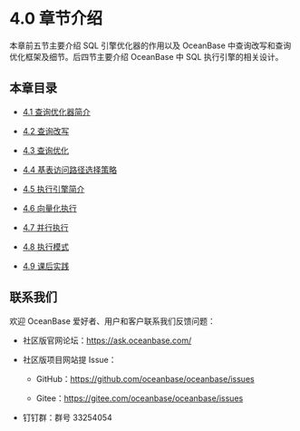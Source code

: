 # 4.0 章节介绍

本章前五节主要介绍 SQL 引擎优化器的作用以及 OceanBase 中查询改写和查询优化框架及细节。后四节主要介绍 OceanBase 中 SQL 执行引擎的相关设计。

## 本章目录

* [4.1 查询优化器简介](2.introduction-to-query-optimizer.md)

* [4.2 查询改写](3.query-rewrite.md)

* [4.3 查询优化](4.query-optimization.md)

* [4.4 基表访问路径选择策略](5.base-table-access-path.md)

* [4.5 执行引擎简介](7.introduction-to-execution-engine.md)

* [4.6 向量化执行](8.vectorization-execution.md)

* [4.7 并行执行](9.parallel-execution.md)

* [4.8 执行模式](10.execution-mode.md)

* [4.9 课后实践](11.practical-exercises-of-04.md)

## 联系我们

欢迎 OceanBase 爱好者、用户和客户联系我们反馈问题：

* 社区版官网论坛：<https://ask.oceanbase.com/>

* 社区版项目网站提 Issue：

  * GitHub：<https://github.com/oceanbase/oceanbase/issues>

  * Gitee：<https://gitee.com/oceanbase/oceanbase/issues>

* 钉钉群：群号 33254054
